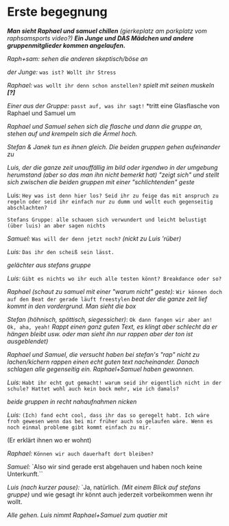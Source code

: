 Erste begegnung
==================


*__Man sieht Raphael und samuel chillen__ (gierkeplatz am parkplatz vom raphsamsports video?) __Ein Junge und DAS Mädchen und andere gruppenmitglieder kommen angelaufen.__*

*Raph+sam: sehen die anderen skeptisch/böse an*


*der Junge:* `was ist? Wollt ihr Stress`

*Raphael:* `was wollt ihr denn schon anstellen?`
*spielt mit seinen muskeln __[?]__*

*Einer aus der Gruppe:* `passt auf, was ihr sagt!` *tritt eine Glasflasche von Raphael und Samuel um

*Raphael und Samuel sehen sich die flasche und dann die gruppe an, stehen auf und krempeln sich die Ärmel hoch.*

*Stefan & Janek tun es ihnen gleich. Die beiden gruppen gehen aufeinander zu*

*Luis, der die ganze zeit unauffällig im bild oder irgendwo in der umgebung herumstand (aber so das man ihn nicht bemerkt hat) "zeigt sich" und stellt sich zwischen die beiden gruppen mit einer "schlichtenden" geste*

Luis: `Hey was ist denn hier los? Seid ihr zu feige das mit anspruch zu regeln oder seid ihr einfach nur zu dumm und wollt euch gegenseitig abschlachten?`

`Stefans Gruppe: alle schauen sich verwundert und leicht belustigt (über luis) an aber sagen nichts`

*Samuel:* `Was will der denn jetzt noch?` *(nickt zu Luis 'rüber)*

*Luis:* `Das ihr den scheiß sein lässt.`

*gelächter aus stefans gruppe*

*Luis:* `Gibt es nichts wo ihr euch alle testen könnt? Breakdance oder so?`

*Raphael (schaut zu samuel mit einer "warum nicht" geste):* `Wir können doch auf den Beat der gerade läuft freestylen` *beat der die ganze zeit lief kommt in den vordergrund. Man sieht die box*

*Stefan (höhnisch, spöttisch, siegessicher)*: `Ok dann fangen wir aber an! Ok, aha, yeah!`
*Rappt einen ganz guten Text, es klingt aber schlecht da er hängen bleibt usw. oder man sieht ihn nur rappen aber der ton ist ausgeblendet)*

*Raphael und Samuel, die versucht haben bei stefan's "rap" nicht zu lachen/kichern rappen einen echt guten text nacheinander. Danach schlagen alle gegenseitig ein. Raphael+Samuel haben gewonnen.*

*Luis:* `Habt ihr echt gut gemacht! warum seid ihr eigentlich nicht in der schule? Hattet wohl auch kein bock mehr, wie ich damals?`

*beide gruppen in recht nahaufnahmen nicken*

*Luis:* `(Ich) fand echt cool, dass ihr das so geregelt habt. Ich wäre froh gewesen wenn das bei mir früher auch so gelaufen wäre. Wenn es  noch einmal probleme gibt kommt einfach zu mir.`

(Er erklärt ihnen wo er wohnt)

*Raphael:* `Können wir auch dauerhaft dort bleiben?`

*Samuel:* `Also wir sind gerade erst abgehauen und haben noch keine Unterkunft.``

*Luis (nach kurzer pause):* `Ja, natürlich. *(Mit einem Blick auf stefans gruppe)* und wie gesagt ihr könnt auch jederzeit vorbeikommen wenn ihr wollt.


*Alle gehen. Luis nimmt Raphael+Samuel zum quatier mit*


